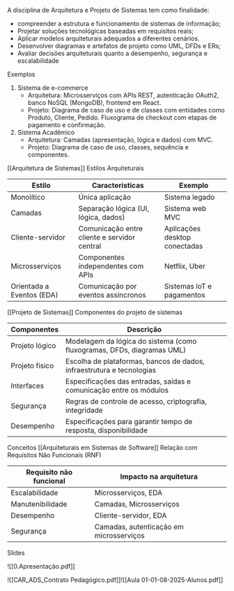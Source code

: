 
A disciplina de Arquitetura e Projeto de Sistemas tem como finalidade:
 - compreender a estrutura e funcionamento de sistemas de informação;
 - Projetar soluções tecnológicas baseadas em requisitos reais;
 - Aplicar modelos arquiteturais adequados a diferentes cenários.
 - Desenvolver diagramas e artefatos de projeto como UML, DFDs e ERs;
 - Avaliar decisões arquiteturais quanto a desempenho, segurança e escalabilidade

Exemplos 
 1. Sistema de e-commerce 
	- Arquitetura: Microsserviços com APIs REST, autenticação OAuth2, banco NoSQL (MongoDB), frontend em React. 
	- Projeto: Diagrama de caso de uso e de classes com entidades como Produto, Cliente, Pedido. Fluxograma de checkout com etapas de pagamento e confirmação. 
2. Sistema Acadêmico 
	- Arquitetura: Camadas (apresentação, lógica e dados) com MVC. 
	- Projeto: Diagrama de caso de uso, classes, sequência e componentes.


[[Arquitetura de Sistemas]]
Estilos Arquiteturais

| Estilo                    | Caracteristicas                              | Exemplo                       |
| ------------------------- | -------------------------------------------- | ----------------------------- |
| Monolítico                | Única aplicação                              | Sistema legado                |
| Camadas                   | Separação lógica (UI, lógica, dados)         | Sistema web MVC               |
| Cliente-servidor          | Comunicação entre cliente e servidor central | Aplicações desktop conectadas |
| Microsserviços            | Componentes independentes com APIs           | Netflix, Uber                 |
| Orientada a Eventos (EDA) | Comunicação por eventos assíncronos          | Sistemas loT e pagamentos     |

[[Projeto de Sistemas]]
Componentes do projeto de sistemas


| Componentes    | Descrição                                                              |
| -------------- | ---------------------------------------------------------------------- |
| Projeto lógico | Modelagem da lógica do sistema (como fluxogramas, DFDs, diagramas UML) |
| Projeto fisico | Escolha de plataformas, bancos de dados, infraestrutura e tecnologias  |
| Interfaces     | Especificações das entradas, saídas e comunicação entre os módulos     |
| Segurança      | Regras de controle de acesso, criptografia, integridade                |
| Desempenho     | Especificações para garantir tempo de resposta, disponibilidade        |

Conceitos [[Arquiteturais em Sistemas de Software]]
Relação com Requisitos Não Funcionais (RNF)


| Requisito não funcional | Impacto na arquitetura                  |
| ----------------------- | --------------------------------------- |
| Escalabilidade          | Microsserviços, EDA                     |
| Manutenibilidade        | Camadas, Microsserviços                 |
| Desempenho              | Cliente-servidor, EDA                   |
| Segurança               | Camadas, autenticação em microsserviços |



Slides

![[0.Apresentação.pdf]]

![[CAR_ADS_Contrato Pedagógico.pdf]]![[Aula 01-01-08-2025-Alunos.pdf]]